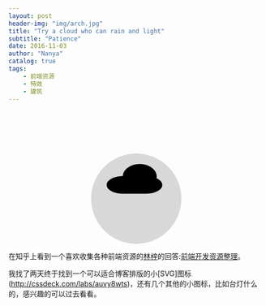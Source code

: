 ```yaml
---
layout: post
header-img: "img/arch.jpg"
title: "Try a cloud who can rain and light"
subtitle: "Patience"
date: 2016-11-03
author: "Nanya"
catalog: true
tags:
    - 前端资源
    - 特效
    - 建筑
---
```


<div class="container-fluid">
    <div class="row">
        <div class="col-md-10 col-md-offset-2">
            <svg class="icon" xmlns="http://www.w3.org/2000/svg" xmlns:xlink="http://www.w3.org/1999/xlink" xmlns:sketch="http://www.bohemiancoding.com/sketch/ns" width="178px" height="178px" viewBox="0 0 178 178" version="1.1">
                    <defs/>
                    <g id="Page-1" stroke="none" stroke-width="1" fill="none" fill-rule="evenodd" sketch:type="MSPage">
                        <g id="Cloud" sketch:type="MSLayerGroup">
                            <circle id="Oval-4" fill="#D8D8D8" sketch:type="MSShapeGroup" cx="89" cy="89" r="89" />
                            <path d="M62.591343 44.5037112C44.8577507 44.6968468 30.59375 52.4037829 30.59375 61.8828125 30.59375 71.4830748 45.2249445 79.265625 63.2734375 79.265625L85.5234375 79.265625 92.2427582 79.265625 107.773438 79.265625C125.821931 79.265625 140.453125 71.4830748 140.453125 61.8828125 140.453125 56.5903424 136.006501 51.8503004 128.992061 48.6620524 129.21354 47.5297254 129.328125 46.3722762 129.328125 45.1953125 129.328125 31.7549453 114.385629 20.859375 95.953125 20.859375 77.8378389 20.859375 63.0934697 31.3831538 62.5913433 44.5037031L62.591343 44.5037112Z" id="Oval-1" fill="#000000" sketch:type="MSShapeGroup" />
                            <path class="lightning" d="M104.118299 81.17867L114.679489 81.1922433 108.93231 92.6730268 117.525366 92.4705578 106.132809 123.121422 112.042867 96.9203512 103.625134 96.9203512 109.25807 85.4655832 102.931763 85.4655832 104.118299 81.17867Z" id="lightning" fill="#D8D8D8" sketch:type="MSShapeGroup" />
                            <path class="rain1" d="M57.7109375 95.5785693C59.63099 95.5785693 61.1875 93.8563015 61.1875 90.64904 61.1875 87.4417785 57.7109375 81.17867 57.7109375 81.17867 57.7109375 81.17867 54.234375 87.4417785 54.234375 90.64904 54.234375 93.8563015 55.790885 95.5785693 57.7109375 95.5785693Z" id="rain1" fill="#4990E2" sketch:type="MSShapeGroup" />
                            <path class="rain2" d="M85.5234375 95.5785693C87.44349 95.5785693 89 93.8563015 89 90.64904 89 87.4417785 85.5234375 81.17867 85.5234375 81.17867 85.5234375 81.17867 82.046875 87.4417785 82.046875 90.64904 82.046875 93.8563015 83.603385 95.5785693 85.5234375 95.5785693Z" id="rain2" fill="#4990E2" sketch:type="MSShapeGroup" />
                            <path class="rain3" d="M71.6171875 102.778519C73.53724 102.778519 75.09375 101.056251 75.09375 97.8489897 75.09375 94.6417281 71.6171875 88.3786197 71.6171875 88.3786197 71.6171875 88.3786197 68.140625 94.6417281 68.140625 97.8489897 68.140625 101.056251 69.697135 102.778519 71.6171875 102.778519Z" id="rain3" fill="#4990E2" sketch:type="MSShapeGroup" />
                        </g>
                    </g>
                </svg>
         </div>
     </div>
</div>

在知乎上看到一个喜欢收集各种前端资源的[林梓](https://www.zhihu.com/people/lin-zi-41-9)的回答:[前端开发资源整理](https://zhuanlan.zhihu.com/p/23344447)。

我找了两天终于找到一个可以适合博客排版的小[SVG]图标(http://cssdeck.com/labs/auvy8wts)，还有几个其他的小图标，比如台灯什么的，感兴趣的可以过去看看。

<style>
* {
    padding: 0;
    margin: 0;
}


/*Eco Light icon animation*/

.icon {
    display: block;
    /*  background:red;*/
    margin: 0 auto;
    margin-top: 100px;
}

.icon .glow {
    -webkit-transition: fill 1s ease-in;
    transition: fill 1s ease-in;
}

.icon:hover .glow {
    fill: rgba(121, 175, 58, 0.8);
}


/*Table lamp animation*/

.icon .tableGlow {
    -webkit-transition: fill 1s ease-in;
    transition: fill 1s ease-in;
}

.icon:hover .tableGlow {
    fill: rgba(247, 237, 109, 0.8);
}


/*Cloud animation*/

.icon .lightning {
    -webkit-transition: fill 1s ease-in;
    transition: fill 1s ease-in;
}

.icon:hover .lightning {
    fill: rgb(247, 237, 109);
}

.icon .rain1 {
    fill: #D8D8D8;
    -webkit-transition: 1s ease-in;
    transition: 1s ease-in;
}

.icon:hover .rain1 {
    -webkit-transform: translate(0, 30px);
    transform: translate(0, 30px);
    fill: #666;
}

.icon .rain2 {
    fill: #D8D8D8;
    -webkit-transition: all 0.7s ease-in;
    transition: all 0.7s ease-in;
}

.icon:hover .rain2 {
    -webkit-transform: translate(0, 40px);
    transform: translate(0, 40px);
    fill: #555;
}

.icon .rain3 {
    fill: #D8D8D8;
    -webkit-transition: all 0.5s ease-in;
    transition: all 0.5s ease-in;
}

.icon:hover .rain3 {
    -webkit-transform: translate(0, 50px);
    transform: translate(0, 50px);
    fill: #666;
}


/*wheel animation*/

.icon .wheel {
    -webkit-transition: all 1s ease-in;
    transition: all 1s ease-in;
    -webkit-transform-origin: 50% 50%;
}

.icon:hover .wheel {
    -webkit-transform: rotate(360deg);
    transform: rotate(360deg);
}


/*Bike animation*/

.icon .wheel1 {
    -webkit-transition: all 3s ease-in;
    transition: all 3s ease-in;
    -webkit-transform-origin: 50% 50%;
}

.icon:hover .wheel1 {
    -webkit-transform: rotate(360deg);
    transform: rotate(360deg);
}

.icon .wheel2 {
    -webkit-transition: all 3s ease-in;
    transition: all 3s ease-in;
    -webkit-transform-origin: 50% 50%;
}

.icon:hover .wheel2 {
    -webkit-transform: rotate(360deg);
    transform: rotate(360deg);
}

.icon .grass {
    -webkit-transition: stroke 2s ease-in;
    transition: stroke 2s ease-in;
}

.icon:hover .grass {
    stroke: green;
}


/*Rainfall animation*/

.icon .drop1 {
    fill: #D8D8D8;
    -webkit-transition: 0.7s ease-in;
    transition: 0.7s ease-in;
}

.icon:hover .drop1 {
    -webkit-transform: translate(0, 80px);
    transform: translate(0, 80px);
    fill: #666;
}

.icon .drop2 {
    fill: #D8D8D8;
    -webkit-transition: 1s ease-in;
    transition: 1s ease-in;
}

.icon:hover .drop2 {
    -webkit-transform: translate(0, 60px);
    transform: translate(0, 60px);
    fill: #666;
}

.icon .drop3 {
    fill: #D8D8D8;
    -webkit-transition: 0.5s ease-in;
    transition: 0.5s ease-in;
}

.icon:hover .drop3 {
    -webkit-transform: translate(0, 50px);
    transform: translate(0, 50px);
    fill: #666;
}

.icon .drop4 {
    fill: #D8D8D8;
    -webkit-transition: 1s ease-in;
    transition: 1s ease-in;
}

.icon:hover .drop4 {
    -webkit-transform: translate(0, 50px);
    transform: translate(0, 50px);
    fill: #666;
}

.icon .drop5 {
    fill: #D8D8D8;
    -webkit-transition: 0.6s ease-in;
    transition: 0.6s ease-in;
}

.icon:hover .drop5 {
    -webkit-transform: translate(0, 50px);
    transform: translate(0, 50px);
    fill: #666;
}

.icon .drop6 {
    fill: #D8D8D8;
    -webkit-transition: 0.5s ease-in;
    transition: 0.5s ease-in;
}

.icon:hover .drop6 {
    -webkit-transform: translate(0, 60px);
    transform: translate(0, 60px);
    fill: #666;
}

.icon .drop7 {
    fill: #D8D8D8;
    -webkit-transition: 1s ease-in;
    transition: 1s ease-in;
}

.icon:hover .drop7 {
    -webkit-transform: translate(0, 50px);
    transform: translate(0, 50px);
    fill: #666;
}

.icon .drop8 {
    fill: #D8D8D8;
    -webkit-transition: 1s ease-in;
    transition: 1s ease-in;
}

.icon:hover .drop8 {
    -webkit-transform: translate(0, 30px);
    transform: translate(0, 30px);
    fill: #666;
}

</style>

<script>
    // DISCLAIMER: This function does require jQuery. I've used it here because the project I'm building this for already uses jQuery, so I thought why not. It can be modified quite simply to be done in raw JavaScript.  Just thought I'd let you know.




// This is the funtion you need to copy
// Copy from line 9 to 34

function autoType(elementClass, typingSpeed) {
    var thhis = $(elementClass);
    thhis.css({
        "position": "relative",
        "display": "inline-block"
    });
    thhis.prepend('<div class="cursor" style="right: initial; left:0;"></div>');
    thhis = thhis.find(".text-js");
    var text = thhis.text().trim().split('');
    var amntOfChars = text.length;
    var newString = "";
    thhis.text("|");
    setTimeout(function() {
        thhis.css("opacity", 1);
        thhis.prev().removeAttr("style");
        thhis.text("");
        for (var i = 0; i < amntOfChars; i++) {
            (function(i, char) {
                setTimeout(function() {
                    newString += char;
                    thhis.text(newString);
                }, i * typingSpeed);
            })(i + 1, text[i]);
        }
    }, 1500);
}

$(document).ready(function() {
    // Now to start autoTyping just call the autoType function with the
    // class of outer div
    // The second paramter is the speed between each letter is typed.
    autoType(".type-js", 200);


});
</script>

